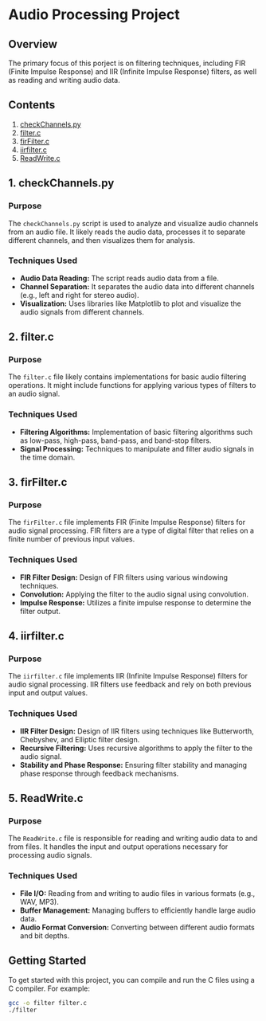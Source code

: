 # Audio Processing Project

## Overview

The primary focus of this porject is on filtering techniques, including FIR (Finite Impulse Response) and IIR (Infinite Impulse Response) filters, as well as reading and writing audio data.

## Contents

1. [checkChannels.py](#1-checkchannelspy)
2. [filter.c](#2-filterc)
3. [firFilter.c](#3-firfilterc)
4. [iirfilter.c](#4-iirfilterc)
5. [ReadWrite.c](#5-readwritec)

## 1. checkChannels.py

### Purpose
The `checkChannels.py` script is used to analyze and visualize audio channels from an audio file. It likely reads the audio data, processes it to separate different channels, and then visualizes them for analysis.

### Techniques Used
- **Audio Data Reading:** The script reads audio data from a file.
- **Channel Separation:** It separates the audio data into different channels (e.g., left and right for stereo audio).
- **Visualization:** Uses libraries like Matplotlib to plot and visualize the audio signals from different channels.

## 2. filter.c

### Purpose
The `filter.c` file likely contains implementations for basic audio filtering operations. It might include functions for applying various types of filters to an audio signal.

### Techniques Used
- **Filtering Algorithms:** Implementation of basic filtering algorithms such as low-pass, high-pass, band-pass, and band-stop filters.
- **Signal Processing:** Techniques to manipulate and filter audio signals in the time domain.

## 3. firFilter.c

### Purpose
The `firFilter.c` file implements FIR (Finite Impulse Response) filters for audio signal processing. FIR filters are a type of digital filter that relies on a finite number of previous input values.

### Techniques Used
- **FIR Filter Design:** Design of FIR filters using various windowing techniques.
- **Convolution:** Applying the filter to the audio signal using convolution.
- **Impulse Response:** Utilizes a finite impulse response to determine the filter output.

## 4. iirfilter.c

### Purpose
The `iirfilter.c` file implements IIR (Infinite Impulse Response) filters for audio signal processing. IIR filters use feedback and rely on both previous input and output values.

### Techniques Used
- **IIR Filter Design:** Design of IIR filters using techniques like Butterworth, Chebyshev, and Elliptic filter design.
- **Recursive Filtering:** Uses recursive algorithms to apply the filter to the audio signal.
- **Stability and Phase Response:** Ensuring filter stability and managing phase response through feedback mechanisms.

## 5. ReadWrite.c

### Purpose
The `ReadWrite.c` file is responsible for reading and writing audio data to and from files. It handles the input and output operations necessary for processing audio signals.

### Techniques Used
- **File I/O:** Reading from and writing to audio files in various formats (e.g., WAV, MP3).
- **Buffer Management:** Managing buffers to efficiently handle large audio data.
- **Audio Format Conversion:** Converting between different audio formats and bit depths.

## Getting Started

To get started with this project, you can compile and run the C files using a C compiler. For example:
```sh
gcc -o filter filter.c
./filter
